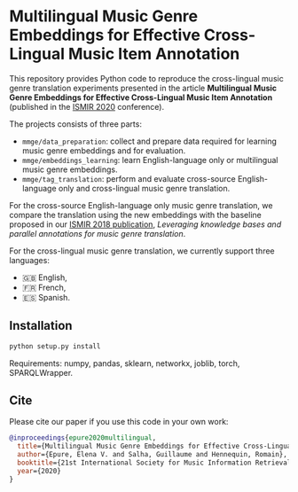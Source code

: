 # Multilingual Music Genre Embeddings for Effective Cross-Lingual Music Item Annotation

This repository provides Python code to reproduce the cross-lingual music genre translation experiments presented in the article **Multilingual Music Genre Embeddings for Effective Cross-Lingual Music Item Annotation** (published in the [ISMIR 2020](https://ismir.github.io/ISMIR2020/) conference).

The projects consists of three parts:
- `mmge/data_preparation`: collect and prepare data required for learning music genre embeddings and for evaluation.
- `mmge/embeddings_learning`: learn English-language only or multilingual music genre embeddings.
- `mmge/tag_translation`: perform and evaluate cross-source English-language only and cross-lingual music genre translation.

For the cross-source English-language only music genre translation, we compare the translation using the new embeddings with the baseline proposed in our [ISMIR 2018 publication](https://github.com/deezer/MusicGenreTranslation), *Leveraging knowledge bases and parallel annotations for music genre translation*.

For the cross-lingual music genre translation, we currently support three languages:
- :gb: English,
- :fr: French,
- :es: Spanish.

## Installation

```bash
python setup.py install
```

Requirements: numpy, pandas, sklearn, networkx, joblib, torch, SPARQLWrapper.

## Cite

Please cite our paper if you use this code in your own work:

```BibTeX
@inproceedings{epure2020multilingual,
  title={Multilingual Music Genre Embeddings for Effective Cross-Lingual Music Item Annotation},
  author={Epure, Elena V. and Salha, Guillaume and Hennequin, Romain},
  booktitle={21st International Society for Music Information Retrieval Conference (ISMIR)},
  year={2020}
}
```
